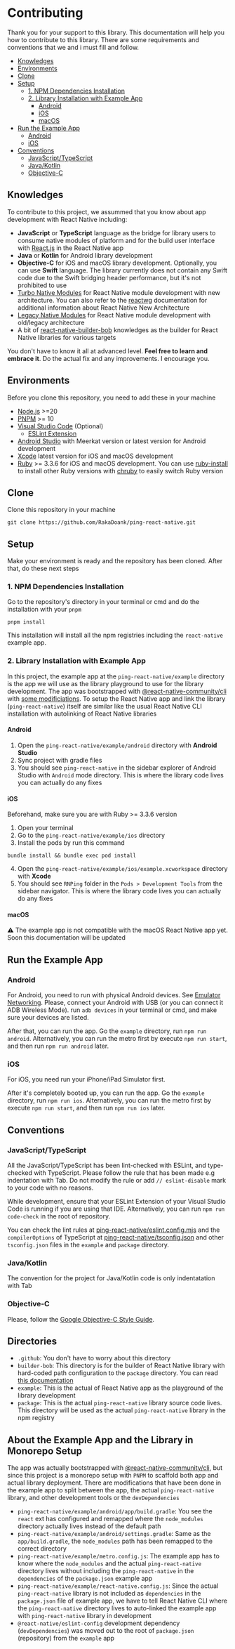 # Contributing
Thank you for your support to this library. This documentation will help you how to contribute to this library. There are some requirements and conventions that we and i must fill and follow.

- [Knowledges](#knowledges)
- [Environments](#environments)
- [Clone](#clone)
- [Setup](#setup)
  - [1. NPM Dependencies Installation](#1-npm-dependencies-installation)
  - [2. Library Installation with Example App](#2-library-installation-with-example-app)
    - [Android](#android)
    - [iOS](#ios)
    - [macOS](#macos)
- [Run the Example App](#run-the-example-app)
  - [Android](#android-1)
  - [iOS](#ios-1)
- [Conventions](#conventions)
  - [JavaScript/TypeScript](#javascripttypescript)
  - [Java/Kotlin](#javakotlin)
  - [Objective-C](#objective-c)

## Knowledges
To contribute to this project, we assummed that you know about app development with React Native including:
- **JavaScript** or **TypeScript** language as the bridge for library users to consume native modules of platform and for the build user interface with [React.js](https://react.dev) in the React Native app
- **Java** or **Kotlin** for Android library development
- **Objective-C** for iOS and macOS library development. Optionally, you can use **Swift** language. The library currently does not contain any Swift code due to the Swift bridging header performance, but it's not prohibited to use
- [Turbo Native Modules](https://reactnative.dev/docs/turbo-native-modules-introduction) for React Native module development with new architecture. You can also refer to the [reactwg](https://github.com/reactwg/react-native-new-architecture) documentation for additional information about React Native New Architecture
- [Legacy Native Modules](https://reactnative.dev/docs/legacy/native-modules-intro) for React Native module development with old/legacy architecture
- A bit of [react-native-builder-bob](https://callstack.github.io/react-native-builder-bob) knowledges as the builder for React Native libraries for various targets

You don't have to know it all at advanced level. **Feel free to learn and embrace it**. Do the actual fix and any improvements. I encourage you.

## Environments
Before you clone this repository, you need to add these in your machine
- [Node.js](https://nodejs.org) >=20
- [PNPM](https://pnpm.io) >= 10
- [Visual Studio Code](https://code.visualstudio.com) (Optional)
  - [ESLint Extension](https://marketplace.visualstudio.com/items?itemName=dbaeumer.vscode-eslint)
- [Android Studio](https://developer.android.com/studio) with Meerkat version or latest version for Android development
- [Xcode](https://developer.apple.com/xcode) latest version for iOS and macOS development
- [Ruby](https://www.ruby-lang.org) >= 3.3.6 for iOS and macOS development. You can use [ruby-install](https://github.com/postmodern/ruby-install) to install other Ruby versions with [chruby](https://github.com/postmodern/chruby) to easily switch Ruby version

## Clone
Clone this repository in your machine
```
git clone https://github.com/RakaDoank/ping-react-native.git
```

## Setup
Make your environment is ready and the repository has been cloned. After that, do these next steps

### 1. NPM Dependencies Installation
Go to the repository's directory in your terminal or cmd and do the installation with your `pnpm`
```
pnpm install
```

This installation will install all the npm registries including the `react-native` example app.

### 2. Library Installation with Example App
In this project, the example app at the `ping-react-native/example` directory is the app we will use as the library playground to use for the library development. The app was bootstrapped with [@react-native-community/cli](https://github.com/react-native-community/cli) with [some modificiations](#about-the-example-app-and-the-library-in-monorepo-setup).
To setup the React Native app and link the library (`ping-react-native`) itself are similar like the usual React Native CLI installation with autolinking of React Native libraries

#### Android
1. Open the `ping-react-native/example/android` directory with **Android Studio**
2. Sync project with gradle files
3. You should see `ping-react-native` in the sidebar explorer of Android Studio with `Android` mode directory. This is where the library code lives you can actually do any fixes

#### iOS
Beforehand, make sure you are with Ruby >= 3.3.6 version
1. Open your terminal
2. Go to the `ping-react-native/example/ios` directory
3. Install the pods by run this command
```
bundle install && bundle exec pod install
```
4. Open the `ping-react-native/example/ios/example.xcworkspace` directory with **Xcode**
5. You should see `RNPing` folder in the `Pods > Development Tools` from the sidebar navigator. This is where the library code lives you can actually do any fixes

#### macOS
⚠️ The example app is not compatible with the macOS React Native app yet. Soon this documentation will be updated

## Run the Example App

### Android
For Android, you need to run with physical Android devices. See [Emulator Networking](https://developer.android.com/studio/run/emulator-networking#networkinglimitations). Please, connect your Android with USB (or you can connect it ADB Wireless Mode). run `adb devices` in your terminal or cmd, and make sure your devices are listed.

After that, you can run the app. Go the `example` directory, run `npm run android`. Alternatively, you can run the metro first by execute `npm run start`, and then run `npm run android` later.

### iOS
For iOS, you need run your iPhone/iPad Simulator first.

After it's completely booted up, you can run the app. Go the `example` directory, run `npm run ios`. Alternatively, you can run the metro first by execute `npm run start`, and then run `npm run ios` later.

## Conventions

### JavaScript/TypeScript
All the JavaScript/TypeScript has been lint-checked with ESLint, and type-checked with TypeScript. Please follow the rule that has been made e.g indentation with Tab. Do not modify the rule or add `// eslint-disable` mark to your code with no reasons.

While development, ensure that your ESLint Extension of your Visual Studio Code is running if you are using that IDE. Alternatively, you can run `npm run code-check` in the root of repository.

You can check the lint rules at [ping-react-native/eslint.config.mjs](https://github.com/RakaDoank/ping-react-native/blob/main/eslint.config.mjs) and the `compilerOptions` of TypeScript at [ping-react-native/tsconfig.json](https://github.com/RakaDoank/ping-react-native/blob/main/tsconfig.json) and other `tsconfig.json` files in the `example` and `package` directory.

### Java/Kotlin
The convention for the project for Java/Kotlin code is only indentatation with Tab

### Objective-C
Please, follow the [Google Objective-C Style Guide](https://google.github.io/styleguide/objcguide.html).

## Directories
- `.github`: You don't have to worry about this directory
- `builder-bob`: This directory is for the builder of React Native library with hard-coded path configuration to the `package` directory. You can read [this documentation](https://callstack.github.io/react-native-builder-bob/build)
- `example`: This is the actual of React Native app as the playground of the library development
- `package`: This is the actual `ping-react-native` library source code lives. This directory will be used as the actual `ping-react-native` library in the npm registry

## About the Example App and the Library in Monorepo Setup
The app was actually bootstrapped with [@react-native-community/cli](https://github.com/react-native-community/cli), but since this project is a monorepo setup with `PNPM` to scaffold both app and actual library deployment. There are modifications that have been done in the example app to split between the app, the actual `ping-react-native` library, and other development tools or the `devDependencies`
- `ping-react-native/example/android/app/build.gradle`: You see the `react` ext has configured and remapped where the `node_modules` directory actually lives instead of the default path
- `ping-react-native/example/android/settings.gradle`: Same as the `app/build.gradle`, the `node_modules` path has been remapped to the correct directory
- `ping-react-native/example/metro.config.js`: The example app has to know where the `node_modules` and the actual `ping-react-native` directory lives without including the `ping-react-native` in the `dependencies` of the `package.json` example app
- `ping-react-native/example/react-native.config.js`: Since the actual `ping-react-native` library is not included as `dependencies` in the `package.json` file of example app, we have to tell React Native CLI where the `ping-react-native` directory lives to auto-linked the example app with `ping-react-native` library in development
- `@react-native/eslint-config` development dependency (`devDependencies`) was moved out to the root of `package.json` (repository) from the `example` app
